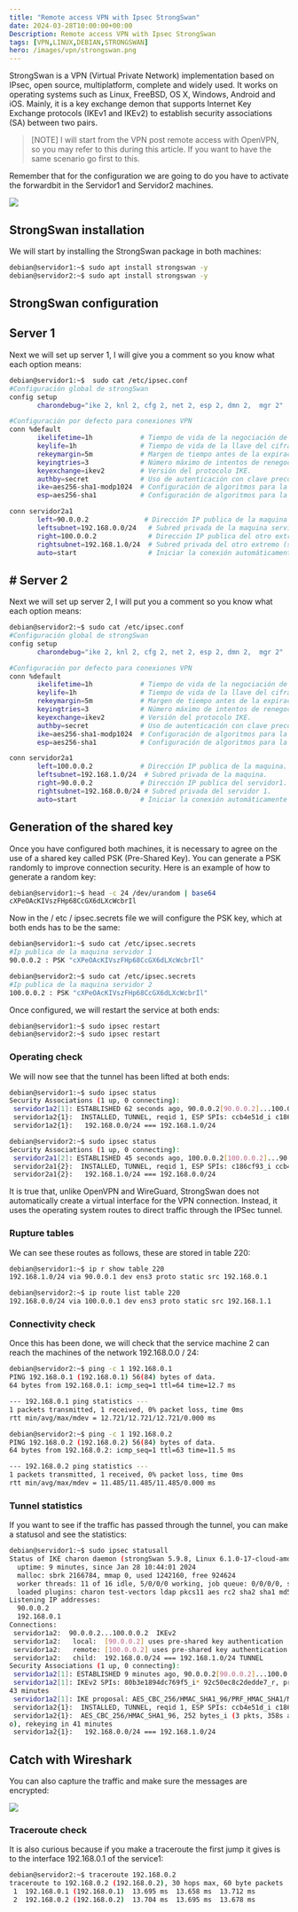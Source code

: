 ```yaml
---
title: "Remote access VPN with Ipsec StrongSwan"
date: 2024-03-28T10:00:00+00:00
Description: Remote access VPN with Ipsec StrongSwan
tags: [VPN,LINUX,DEBIAN,STRONGSWAN]
hero: /images/vpn/strongswan.png
---
```





StrongSwan is a VPN (Virtual Private Network) implementation based on IPsec, open source, multiplatform, complete and widely used. It works on operating systems such as Linux, FreeBSD, OS X, Windows, Android and iOS. Mainly, it is a key exchange demon that supports Internet Key Exchange protocols (IKEv1 and IKEv2) to establish security associations (SA) between two pairs.

> [NOTE]
> I will start from the VPN post remote access with OpenVPN, so you may refer to this during this article. If you want to have the same scenario go first to this.

Remember that for the configuration we are going to do you have to activate the forwardbit in the Servidor1 and Servidor2 machines.

![](/vpn/acceso_remoto_strongswang/img/Pastedimage20240128105821.png)


## StrongSwan installation

We will start by installing the StrongSwan package in both machines:

```bash
debian@servidor1:~$ sudo apt install strongswan -y
debian@servidor2:~$ sudo apt install strongswan -y
```

## StrongSwan configuration

## Server 1
Next we will set up server 1, I will give you a comment so you know what each option means:

```bash
debian@servidor1:~$  sudo cat /etc/ipsec.conf
#Configuración global de strongSwan
config setup
       charondebug="ike 2, knl 2, cfg 2, net 2, esp 2, dmn 2,  mgr 2"

#Configuración por defecto para conexiones VPN
conn %default
       ikelifetime=1h            # Tiempo de vida de la negociación de intercambio de claves y SA.
       keylife=1h                # Tiempo de vida de la llave del cifrado.
       rekeymargin=5m            # Margen de tiempo antes de la expiración para la renovación.
       keyingtries=3             # Número máximo de intentos de renegociación.
       keyexchange=ikev2         # Versión del protocolo IKE.
       authby=secret             # Uso de autenticación con clave precompartida (PSK).
       ike=aes256-sha1-modp1024  # Configuración de algoritmos para la fase IKE.
       esp=aes256-sha1           # Configuración de algoritmos para la fase ESP.

conn servidor2a1
       left=90.0.0.2              # Dirección IP publica de la maquina (servidor1).
       leftsubnet=192.168.0.0/24   # Subred privada de la maquina servidor 1.
       right=100.0.0.2             # Dirección IP publica del otro extremo (servidor2).
       rightsubnet=192.168.1.0/24  # Subred privada del otro extremo (servidor 2).
       auto=start                  # Iniciar la conexión automáticamente al arrancar strongSwan.
```

## # Server 2

Next we will set up server 2, I will put you a comment so you know what each option means:

```bash
debian@servidor2:~$ sudo cat /etc/ipsec.conf
#Configuración global de strongSwan
config setup
       charondebug="ike 2, knl 2, cfg 2, net 2, esp 2, dmn 2,  mgr 2"

#Configuración por defecto para conexiones VPN
conn %default
       ikelifetime=1h            # Tiempo de vida de la negociación de intercambio de claves y SA.
       keylife=1h                # Tiempo de vida de la llave del cifrado.
       rekeymargin=5m            # Margen de tiempo antes de la expiración para la renovación.
       keyingtries=3             # Número máximo de intentos de renegociación.
       keyexchange=ikev2         # Versión del protocolo IKE.
       authby=secret             # Uso de autenticación con clave precompartida (PSK).
       ike=aes256-sha1-modp1024  # Configuración de algoritmos para la fase IKE.
       esp=aes256-sha1           # Configuración de algoritmos para la fase ESP.

conn servidor2a1
       left=100.0.0.2            # Dirección IP publica de la maquina.
       leftsubnet=192.168.1.0/24  # Subred privada de la maquina.
       right=90.0.0.2            # Dirección IP publica del servidor1.
       rightsubnet=192.168.0.0/24 # Subred privada del servidor 1.
       auto=start                # Iniciar la conexión automáticamente al arrancar strongSwan.
```

## Generation of the shared key

Once you have configured both machines, it is necessary to agree on the use of a shared key called PSK (Pre-Shared Key). You can generate a PSK randomly to improve connection security. Here is an example of how to generate a random key:

```bash
debian@servidor1:~$ head -c 24 /dev/urandom | base64
cXPeOAcKIVszFHp68CcGX6dLXcWcbrIl
```

Now in the / etc / ipsec.secrets file we will configure the PSK key, which at both ends has to be the same:

```bash
debian@servidor1:~$ sudo cat /etc/ipsec.secrets 
#Ip publica de la maquina servidor 1
90.0.0.2 : PSK "cXPeOAcKIVszFHp68CcGX6dLXcWcbrIl"

debian@servidor2:~$ sudo cat /etc/ipsec.secrets 
#Ip publica de la maquina servidor 2
100.0.0.2 : PSK "cXPeOAcKIVszFHp68CcGX6dLXcWcbrIl"
```

Once configured, we will restart the service at both ends:

```bash
debian@servidor1:~$ sudo ipsec restart 
debian@servidor2:~$ sudo ipsec restart 
```

### Operating check

We will now see that the tunnel has been lifted at both ends:

```bash
debian@servidor1:~$ sudo ipsec status
Security Associations (1 up, 0 connecting):
 servidor1a2[1]: ESTABLISHED 62 seconds ago, 90.0.0.2[90.0.0.2]...100.0.0.2[100.0.0.2]
 servidor1a2{1}:  INSTALLED, TUNNEL, reqid 1, ESP SPIs: ccb4e51d_i c186cf93_o
 servidor1a2{1}:   192.168.0.0/24 === 192.168.1.0/24

debian@servidor2:~$ sudo ipsec status
Security Associations (1 up, 0 connecting):
 servidor2a1[2]: ESTABLISHED 45 seconds ago, 100.0.0.2[100.0.0.2]...90.0.0.2[90.0.0.2]
 servidor2a1{2}:  INSTALLED, TUNNEL, reqid 1, ESP SPIs: c186cf93_i ccb4e51d_o
 servidor2a1{2}:   192.168.1.0/24 === 192.168.0.0/24
```

It is true that, unlike OpenVPN and WireGuard, StrongSwan does not automatically create a virtual interface for the VPN connection. Instead, it uses the operating system routes to direct traffic through the IPSec tunnel.

### Rupture tables

We can see these routes as follows, these are stored in table 220:

```bash
debian@servidor1:~$ ip r show table 220
192.168.1.0/24 via 90.0.0.1 dev ens3 proto static src 192.168.0.1 

debian@servidor2:~$ ip route list table 220
192.168.0.0/24 via 100.0.0.1 dev ens3 proto static src 192.168.1.1 
```

### Connectivity check

Once this has been done, we will check that the service machine 2 can reach the machines of the network 192.168.0.0 / 24:

```bash
debian@servidor2:~$ ping -c 1 192.168.0.1
PING 192.168.0.1 (192.168.0.1) 56(84) bytes of data.
64 bytes from 192.168.0.1: icmp_seq=1 ttl=64 time=12.7 ms

--- 192.168.0.1 ping statistics ---
1 packets transmitted, 1 received, 0% packet loss, time 0ms
rtt min/avg/max/mdev = 12.721/12.721/12.721/0.000 ms

debian@servidor2:~$ ping -c 1 192.168.0.2
PING 192.168.0.2 (192.168.0.2) 56(84) bytes of data.
64 bytes from 192.168.0.2: icmp_seq=1 ttl=63 time=11.5 ms

--- 192.168.0.2 ping statistics ---
1 packets transmitted, 1 received, 0% packet loss, time 0ms
rtt min/avg/max/mdev = 11.485/11.485/11.485/0.000 ms
```

### Tunnel statistics

If you want to see if the traffic has passed through the tunnel, you can make a statusol and see the statistics:

```bash
debian@servidor1:~$ sudo ipsec statusall 
Status of IKE charon daemon (strongSwan 5.9.8, Linux 6.1.0-17-cloud-amd64, x86_64):
  uptime: 9 minutes, since Jan 28 10:44:01 2024
  malloc: sbrk 2166784, mmap 0, used 1242160, free 924624
  worker threads: 11 of 16 idle, 5/0/0/0 working, job queue: 0/0/0/0, scheduled: 2
  loaded plugins: charon test-vectors ldap pkcs11 aes rc2 sha2 sha1 md5 mgf1 random nonce x509 revocation constraints pubkey pkcs1 pkcs7 pkcs12 pgp dnskey sshkey pem openssl gcrypt pkcs8 af-alg fips-prf gmp curve25519 agent chapoly xcbc cmac hmac kdf ctr ccm gcm drbg curl attr kernel-netlink resolve socket-default connmark forecast farp stroke updown eap-identity eap-aka eap-md5 eap-gtc eap-mschapv2 eap-radius eap-tls eap-ttls eap-tnc xauth-generic xauth-eap xauth-pam tnc-tnccs dhcp lookip error-notify certexpire led addrblock unity counters
Listening IP addresses:
  90.0.0.2
  192.168.0.1
Connections:
 servidor1a2:  90.0.0.2...100.0.0.2  IKEv2
 servidor1a2:   local:  [90.0.0.2] uses pre-shared key authentication
 servidor1a2:   remote: [100.0.0.2] uses pre-shared key authentication
 servidor1a2:   child:  192.168.0.0/24 === 192.168.1.0/24 TUNNEL
Security Associations (1 up, 0 connecting):
 servidor1a2[1]: ESTABLISHED 9 minutes ago, 90.0.0.2[90.0.0.2]...100.0.0.2[100.0.0.2]
 servidor1a2[1]: IKEv2 SPIs: 80b3e1894dc769f5_i* 92c50ec8c2dedde7_r, pre-shared key reauthentication in 
43 minutes
 servidor1a2[1]: IKE proposal: AES_CBC_256/HMAC_SHA1_96/PRF_HMAC_SHA1/MODP_1024
 servidor1a2{1}:  INSTALLED, TUNNEL, reqid 1, ESP SPIs: ccb4e51d_i c186cf93_o
 servidor1a2{1}:  AES_CBC_256/HMAC_SHA1_96, 252 bytes_i (3 pkts, 358s ago), 280 bytes_o (3 pkts, 355s ag
o), rekeying in 41 minutes
 servidor1a2{1}:   192.168.0.0/24 === 192.168.1.0/24
```

## Catch with Wireshark

You can also capture the traffic and make sure the messages are encrypted:

![](/vpn/acceso_remoto_strongswang/img/Pastedimage20240128112552.png)

### Traceroute check

It is also curious because if you make a traceroute the first jump it gives is to the interface 192.168.0.1 of the service1:

```bash
debian@servidor2:~$ traceroute 192.168.0.2
traceroute to 192.168.0.2 (192.168.0.2), 30 hops max, 60 byte packets
 1  192.168.0.1 (192.168.0.1)  13.695 ms  13.658 ms  13.712 ms
 2  192.168.0.2 (192.168.0.2)  13.704 ms  13.695 ms  13.678 ms
```